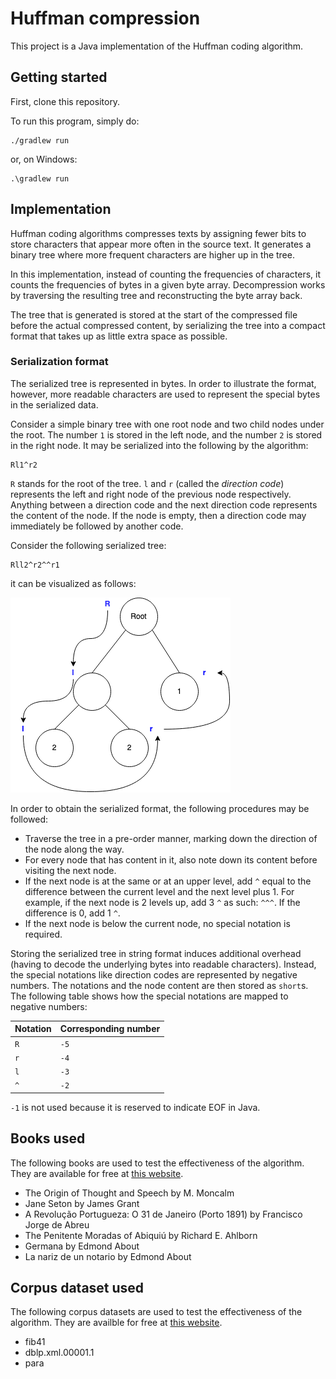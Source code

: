 # Huffman compression

This project is a Java implementation of the Huffman coding algorithm.

## Getting started

First, clone this repository.

To run this program, simply do:

```
./gradlew run
```

or, on Windows:

```
.\gradlew run
```

## Implementation

Huffman coding algorithms compresses texts by assigning fewer bits to store characters that appear more often in the
source text. It generates a binary tree where more frequent characters are higher up in the tree.

In this implementation, instead of counting the frequencies of characters, it counts the frequencies of bytes in a given
byte array. Decompression works by traversing the resulting tree and reconstructing the byte array back.

The tree that is generated is stored at the start of the compressed file before the actual compressed content, by
serializing the tree into a compact format that takes up as little extra space as possible.

### Serialization format

The serialized tree is represented in bytes. In order to illustrate the format, however, more readable characters are
used to represent the special bytes in the serialized data.

Consider a simple binary tree with one root node and two child nodes under the root. The number `1` is stored in the
left node, and the number `2` is stored in the right node. It may be serialized into the following by the algorithm:

```
Rl1^r2
```

`R` stands for the root of the tree.
`l` and `r` (called the *direction code*) represents the left and right node of the previous node respectively. Anything
between a direction code and the next direction code represents the content of the node. If the node is empty, then a
direction code may immediately be followed by another code.

Consider the following serialized tree:

```
Rll2^r2^^r1
```

it can be visualized as follows:

![visualization of serialization format](./assets/images/serialization_visualized.png)

In order to obtain the serialized format, the following procedures may be followed:

- Traverse the tree in a pre-order manner, marking down the direction of the node along the way.
- For every node that has content in it, also note down its content before visiting the next node.
- If the next node is at the same or at an upper level, add `^` equal to the difference between the current level and the next level plus 1.
  For example, if the next node is 2 levels up, add 3 `^` as such: `^^^`.
  If the difference is 0, add 1 `^`.
- If the next node is below the current node, no special notation is required.

Storing the serialized tree in string format induces additional overhead
(having to decode the underlying bytes into readable characters). Instead, the special notations like direction codes
are represented by negative numbers. The notations and the node content are then stored as `short`s. The following table
shows how the special notations are mapped to negative numbers:

| Notation | Corresponding number |
| -------- | -------------------- |
| `R`      | `-5`                 |
| `r`      | `-4`                 |
| `l`      | `-3`                 |
| `^`      | `-2`                 |

`-1` is not used because it is reserved to indicate EOF in Java.

## Books used

The following books are used to test the effectiveness of the algorithm.
They are available for free at [this website](https://www.gutenberg.org/).

- The Origin of Thought and Speech by M. Moncalm
- Jane Seton by James Grant
- A Revolução Portugueza: O 31 de Janeiro (Porto 1891) by Francisco Jorge de Abreu
- The Penitente Moradas of Abiquiú by Richard E. Ahlborn
- Germana by Edmond About
- La nariz de un notario by Edmond About

## Corpus dataset used

The following corpus datasets are used to test the effectiveness of the algorithm.
They are availble for free at [this website](http://pizzachili.dcc.uchile.cl/repcorpus.html).

- fib41
- dblp.xml.00001.1
- para
